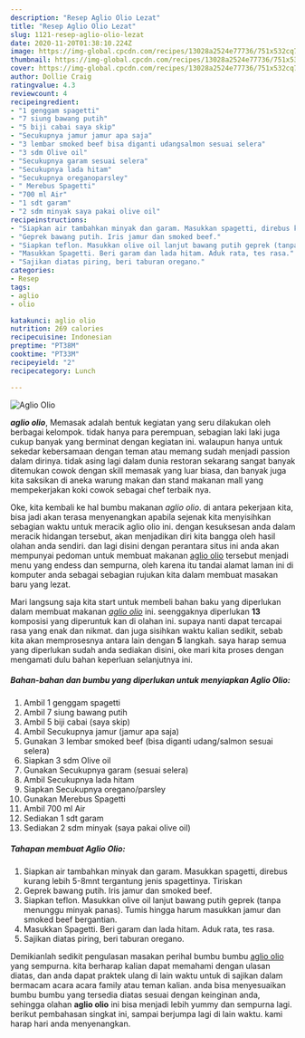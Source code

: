 ```yaml
---
description: "Resep Aglio Olio Lezat"
title: "Resep Aglio Olio Lezat"
slug: 1121-resep-aglio-olio-lezat
date: 2020-11-20T01:38:10.224Z
image: https://img-global.cpcdn.com/recipes/13028a2524e77736/751x532cq70/aglio-olio-foto-resep-utama.jpg
thumbnail: https://img-global.cpcdn.com/recipes/13028a2524e77736/751x532cq70/aglio-olio-foto-resep-utama.jpg
cover: https://img-global.cpcdn.com/recipes/13028a2524e77736/751x532cq70/aglio-olio-foto-resep-utama.jpg
author: Dollie Craig
ratingvalue: 4.3
reviewcount: 4
recipeingredient:
- "1 genggam spagetti"
- "7 siung bawang putih"
- "5 biji cabai saya skip"
- "Secukupnya jamur jamur apa saja"
- "3 lembar smoked beef bisa diganti udangsalmon sesuai selera"
- "3 sdm Olive oil"
- "Secukupnya garam sesuai selera"
- "Secukupnya lada hitam"
- "Secukupnya oreganoparsley"
- " Merebus Spagetti"
- "700 ml Air"
- "1 sdt garam"
- "2 sdm minyak saya pakai olive oil"
recipeinstructions:
- "Siapkan air tambahkan minyak dan garam. Masukkan spagetti, direbus kurang lebih 5-8mnt tergantung jenis spagettinya. Tiriskan"
- "Geprek bawang putih. Iris jamur dan smoked beef."
- "Siapkan teflon. Masukkan olive oil lanjut bawang putih geprek (tanpa menunggu minyak panas). Tumis hingga harum masukkan jamur dan smoked beef bergantian."
- "Masukkan Spagetti. Beri garam dan lada hitam. Aduk rata, tes rasa."
- "Sajikan diatas piring, beri taburan oregano."
categories:
- Resep
tags:
- aglio
- olio

katakunci: aglio olio 
nutrition: 269 calories
recipecuisine: Indonesian
preptime: "PT38M"
cooktime: "PT33M"
recipeyield: "2"
recipecategory: Lunch

---
```



![Aglio Olio](https://img-global.cpcdn.com/recipes/13028a2524e77736/751x532cq70/aglio-olio-foto-resep-utama.jpg)

<b><i>aglio olio</i></b>, Memasak adalah bentuk kegiatan yang seru dilakukan oleh berbagai kelompok. tidak hanya para perempuan, sebagian laki laki juga cukup banyak yang berminat dengan kegiatan ini. walaupun hanya untuk sekedar kebersamaan dengan teman atau memang sudah menjadi passion dalam dirinya. tidak asing lagi dalam dunia restoran sekarang sangat banyak ditemukan cowok dengan skill memasak yang luar biasa, dan banyak juga kita saksikan di aneka warung makan dan stand makanan mall yang mempekerjakan koki cowok sebagai chef terbaik nya.

Oke, kita kembali ke hal bumbu makanan <i>aglio olio</i>. di antara pekerjaan kita, bisa jadi akan terasa menyenangkan apabila sejenak kita menyisihkan sebagian waktu untuk meracik aglio olio ini. dengan kesuksesan anda dalam meracik hidangan tersebut, akan menjadikan diri kita bangga oleh hasil olahan anda sendiri. dan lagi disini dengan perantara situs ini anda akan mempunyai pedoman untuk membuat makanan <u>aglio olio</u> tersebut menjadi menu yang endess dan sempurna, oleh karena itu tandai alamat laman ini di komputer anda sebagai sebagian rujukan kita dalam membuat masakan baru yang lezat.




Mari langsung saja kita start untuk membeli bahan baku yang diperlukan dalam membuat makanan <u><i>aglio olio</i></u> ini. seenggaknya diperlukan <b>13</b> komposisi yang diperuntuk kan di olahan ini. supaya nanti dapat tercapai rasa yang enak dan nikmat. dan juga sisihkan waktu kalian sedikit, sebab kita akan memprosesnya antara lain dengan <b>5</b> langkah. saya harap semua yang diperlukan sudah anda sediakan disini, oke mari kita proses dengan mengamati dulu bahan keperluan selanjutnya ini.

<!--inarticleads1-->

##### Bahan-bahan dan bumbu yang diperlukan untuk menyiapkan Aglio Olio:

1. Ambil 1 genggam spagetti
1. Ambil 7 siung bawang putih
1. Ambil 5 biji cabai (saya skip)
1. Ambil Secukupnya jamur (jamur apa saja)
1. Gunakan 3 lembar smoked beef (bisa diganti udang/salmon sesuai selera)
1. Siapkan 3 sdm Olive oil
1. Gunakan Secukupnya garam (sesuai selera)
1. Ambil Secukupnya lada hitam
1. Siapkan Secukupnya oregano/parsley
1. Gunakan  Merebus Spagetti
1. Ambil 700 ml Air
1. Sediakan 1 sdt garam
1. Sediakan 2 sdm minyak (saya pakai olive oil)




<!--inarticleads2-->

##### Tahapan membuat Aglio Olio:

1. Siapkan air tambahkan minyak dan garam. Masukkan spagetti, direbus kurang lebih 5-8mnt tergantung jenis spagettinya. Tiriskan
1. Geprek bawang putih. Iris jamur dan smoked beef.
1. Siapkan teflon. Masukkan olive oil lanjut bawang putih geprek (tanpa menunggu minyak panas). Tumis hingga harum masukkan jamur dan smoked beef bergantian.
1. Masukkan Spagetti. Beri garam dan lada hitam. Aduk rata, tes rasa.
1. Sajikan diatas piring, beri taburan oregano.




Demikianlah sedikit pengulasan masakan perihal bumbu bumbu <u>aglio olio</u> yang sempurna. kita berharap kalian dapat memahami dengan ulasan diatas, dan anda dapat praktek ulang di lain waktu untuk di sajikan dalam bermacam acara acara family atau teman kalian. anda bisa menyesuaikan bumbu bumbu yang tersedia diatas sesuai dengan keinginan anda, sehingga olahan <b>aglio olio</b> ini bisa menjadi lebih yummy dan sempurna lagi. berikut pembahasan singkat ini, sampai berjumpa lagi di lain waktu. kami harap hari anda menyenangkan.
